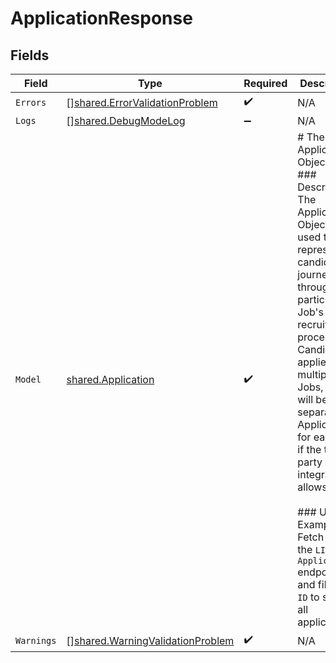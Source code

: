 # ApplicationResponse


## Fields

| Field                                                                                                                                                                                                                                                                                                                                                                                                       | Type                                                                                                                                                                                                                                                                                                                                                                                                        | Required                                                                                                                                                                                                                                                                                                                                                                                                    | Description                                                                                                                                                                                                                                                                                                                                                                                                 |
| ----------------------------------------------------------------------------------------------------------------------------------------------------------------------------------------------------------------------------------------------------------------------------------------------------------------------------------------------------------------------------------------------------------- | ----------------------------------------------------------------------------------------------------------------------------------------------------------------------------------------------------------------------------------------------------------------------------------------------------------------------------------------------------------------------------------------------------------- | ----------------------------------------------------------------------------------------------------------------------------------------------------------------------------------------------------------------------------------------------------------------------------------------------------------------------------------------------------------------------------------------------------------- | ----------------------------------------------------------------------------------------------------------------------------------------------------------------------------------------------------------------------------------------------------------------------------------------------------------------------------------------------------------------------------------------------------------- |
| `Errors`                                                                                                                                                                                                                                                                                                                                                                                                    | [][shared.ErrorValidationProblem](../../models/shared/errorvalidationproblem.md)                                                                                                                                                                                                                                                                                                                            | :heavy_check_mark:                                                                                                                                                                                                                                                                                                                                                                                          | N/A                                                                                                                                                                                                                                                                                                                                                                                                         |
| `Logs`                                                                                                                                                                                                                                                                                                                                                                                                      | [][shared.DebugModeLog](../../models/shared/debugmodelog.md)                                                                                                                                                                                                                                                                                                                                                | :heavy_minus_sign:                                                                                                                                                                                                                                                                                                                                                                                          | N/A                                                                                                                                                                                                                                                                                                                                                                                                         |
| `Model`                                                                                                                                                                                                                                                                                                                                                                                                     | [shared.Application](../../models/shared/application.md)                                                                                                                                                                                                                                                                                                                                                    | :heavy_check_mark:                                                                                                                                                                                                                                                                                                                                                                                          | # The Application Object<br/>### Description<br/>The Application Object is used to represent a candidate's journey through a particular Job's recruiting process. If a Candidate applies for multiple Jobs, there will be a separate Application for each Job if the third-party integration allows it.<br/><br/>### Usage Example<br/>Fetch from the `LIST Applications` endpoint and filter by `ID` to show all applications. |
| `Warnings`                                                                                                                                                                                                                                                                                                                                                                                                  | [][shared.WarningValidationProblem](../../models/shared/warningvalidationproblem.md)                                                                                                                                                                                                                                                                                                                        | :heavy_check_mark:                                                                                                                                                                                                                                                                                                                                                                                          | N/A                                                                                                                                                                                                                                                                                                                                                                                                         |